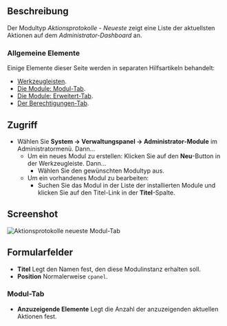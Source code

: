 <!-- Filename: Help4.x:Admin_Modules:_Action_Logs_-_Latest / Display title: Module: Aktionsprotokolle - Neueste -->

## Beschreibung

Der Modultyp *Aktionsprotokolle - Neueste* zeigt eine Liste der
aktuellsten Aktionen auf dem *Administrator-Dashboard* an.

### Allgemeine Elemente

Einige Elemente dieser Seite werden in separaten Hilfsartikeln behandelt:

* [Werkzeugleisten](jdocmanual?article=help/common-elements/toolbars).
* [Die Module: Modul-Tab](jdocmanual?article=help/modules/modules-module-tab).
* [Die Module: Erweitert-Tab](jdocmanual?article=help/modules/modules-advanced-tab).
* [Der Berechtigungen-Tab](jdocmanual?article=help/common-elements/edit-permissions).

## Zugriff

- Wählen Sie **System → Verwaltungspanel → Administrator-Module** im
  Administratormenü. Dann...
  - Um ein neues Modul zu erstellen: Klicken Sie auf den **Neu**-Button in der Werkzeugleiste. Dann...
    - Wählen Sie den gewünschten Modultyp aus.
  - Um ein vorhandenes Modul zu bearbeiten:
    - Suchen Sie das Modul in der Liste der installierten Module und
      klicken Sie auf den Titel-Link in der **Titel**-Spalte.

## Screenshot

![Aktionsprotokolle neueste Modul-Tab](../../../de/images/modules-admin/modules-action-logs-latest-module-tab.png)

## Formularfelder

- **Titel** Legt den Namen fest, den diese Modulinstanz erhalten soll.
- **Position** Normalerweise `cpanel`.

### Modul-Tab

- **Anzuzeigende Elemente** Legt die Anzahl der anzuzeigenden aktuellen Aktionen fest.
